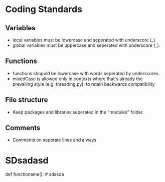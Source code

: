 # Coding Standards

## Variables 
- local variables must be lowercase and seperated with underscore (_).
- global variables must be uppercase and seperated with underscore (_).

##  Functions 
- functions shopuld be lowercase with words seperated by underscores.
- mixedCase is allowed only in contexts where that's already the prevailing style (e.g. threading.py), to retain backwards compatibility

## File structure
- Keep packages and libraries seperated in the "modules" folder. 

## Comments
- Comments on seperate lines and always 


# SDsadasd
def functioname():  # sdasda
